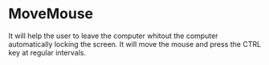 # MoveMouse
It will help the user to leave the computer whitout the computer automatically locking the screen.
It will move the mouse and press the CTRL key at regular intervals.

